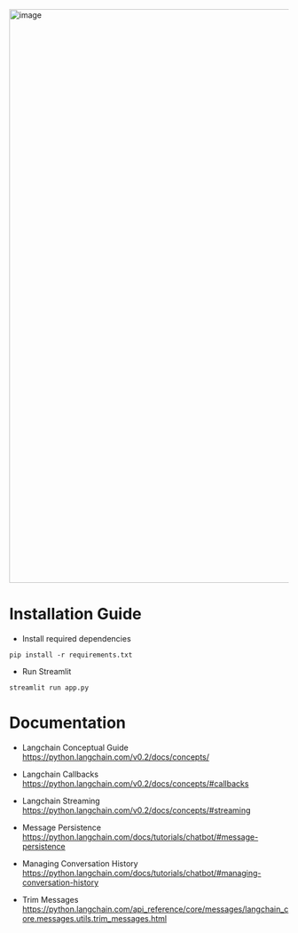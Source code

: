 <img width="1033" alt="image" src="https://github.com/user-attachments/assets/2e877b62-077a-48e4-8ecc-175788ec1a4b" />

# Installation Guide

- Install required dependencies
```shell
pip install -r requirements.txt
```

- Run Streamlit
```shell
streamlit run app.py
```
# Documentation

- Langchain Conceptual Guide
https://python.langchain.com/v0.2/docs/concepts/

- Langchain Callbacks
https://python.langchain.com/v0.2/docs/concepts/#callbacks

- Langchain Streaming
https://python.langchain.com/v0.2/docs/concepts/#streaming

- Message Persistence
https://python.langchain.com/docs/tutorials/chatbot/#message-persistence

- Managing Conversation History
https://python.langchain.com/docs/tutorials/chatbot/#managing-conversation-history

- Trim Messages
https://python.langchain.com/api_reference/core/messages/langchain_core.messages.utils.trim_messages.html